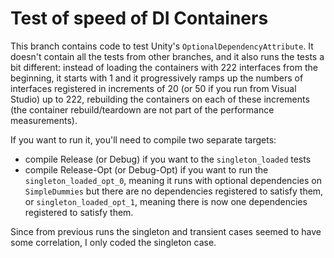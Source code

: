 # Test of speed of DI Containers

This branch contains code to test Unity's `OptionalDependencyAttribute`.
It doesn't contain all the tests from other branches, and it also runs 
the tests a bit different: instead of loading the containers with 222 
interfaces from the beginning, it starts with 1 and it progressively ramps 
up the numbers of interfaces registered in increments of 20 (or 50 
if you run from Visual Studio) up to 222, rebuilding the containers 
on each of these increments (the container rebuild/teardown are not 
part of the performance measurements).

If you want to run it, you'll need to compile two separate targets:

- compile Release (or Debug) if you want to the `singleton_loaded` tests
- compile Release-Opt (or Debug-Opt) if you want to run the 
`singleton_loaded_opt_0`, meaning it runs with optional dependencies on 
`SimpleDummies` but there are no dependencies registered to satisfy them, 
or `singleton_loaded_opt_1`, meaning there is now one dependencies 
registered to satisfy them.

Since from previous runs the singleton and transient cases seemed to 
have some correlation, I only coded the singleton case.

